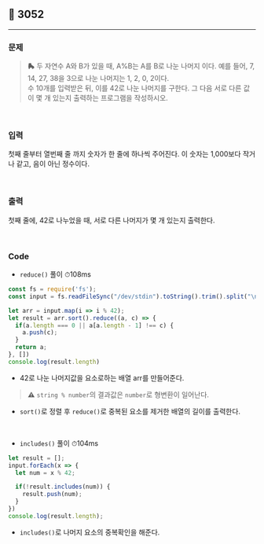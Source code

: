 ## 📮 3052
---

### 문제
> **🛼** 두 자연수 A와 B가 있을 때, A%B는 A를 B로 나눈 나머지 이다. 예를 들어, 7, 14, 27, 38을 3으로 나눈 나머지는 1, 2, 0, 2이다.    
수 10개를 입력받은 뒤, 이를 42로 나눈 나머지를 구한다. 그 다음 서로 다른 값이 몇 개 있는지 출력하는 프로그램을 작성하시오.

<br />

### 입력
첫째 줄부터 열번째 줄 까지 숫자가 한 줄에 하나씩 주어진다. 이 숫자는 1,000보다 작거나 같고, 음이 아닌 정수이다.

<br />

### 출력
첫째 줄에, 42로 나누었을 때, 서로 다른 나머지가 몇 개 있는지 출력한다.

<br />

### Code
* `reduce()` 풀이 ⏱108ms
```javascript
const fs = require('fs');
const input = fs.readFileSync("/dev/stdin").toString().trim().split("\n");

let arr = input.map(i => i % 42);
let result = arr.sort().reduce((a, c) => {
  if(a.length === 0 || a[a.length - 1] !== c) {
    a.push(c);
  }
  return a;
}, [])
console.log(result.length)
```
* 42로 나눈 나머지값을 요소로하는 배열 arr를 만들어준다. 
> **⚠️** `string % number`의 결과값은 `number`로 형변환이 일어난다. 
* `sort()`로 정렬 후 `reduce()`로 중복된 요소를 제거한 배열의 길이를  출력한다. 

<br />

* `includes()` 풀이 ⏱104ms
```javascript
let result = [];
input.forEach(x => {
  let num = x % 42;

  if(!result.includes(num)) {
    result.push(num);
  }
})
console.log(result.length);
```
* `includes()`로 나머지 요소의 중복확인을 해준다. 
